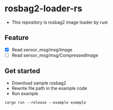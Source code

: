 # rosbag2-loader-rs

- This repository is rosbag2 image loader by rust

## Feature

- [x] Read sensor_msg/msg/Image
- [ ] Read sensor_msg/msg/CompressedImage

## Get started

- Download sample rosbag2
- Rewrite file path in the example code
- Run example

```
cargo run --release --example example
```
